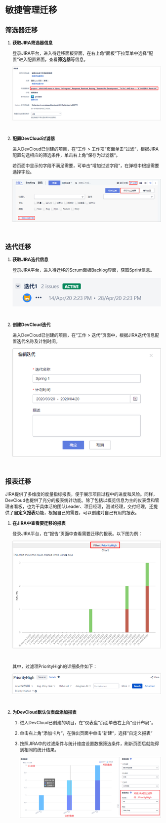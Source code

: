 # **敏捷管理迁移**<a name="devcloud_migration_0017"></a>

## **筛选器迁移**<a name="section93401655154211"></a>

1.  **获取JIRA筛选器信息**

    登录JIRA平台，进入待迁移面板界面，在右上角“面板“下拉菜单中选择“配置“进入配置界面，查看**筛选器**等信息。

    ![](figures/JIRAProjectMigration_020_SrcFilter.png)

      

2.  **配置DevCloud过滤器**

    进入DevCloud已创建的项目，在“工作  \>  工作项“页面单击“过滤“，根据JIRA配置勾选相应的筛选条件，单击右上角“保存为过滤器“。

    若页面中显示的字段不满足需要，可单击“增加过滤字段“，在弹框中根据需要选择字段。

    ![](figures/JIRAProjectMigration_021_DstFilter.png)

      


## **迭代迁移**<a name="section16213202034314"></a>

1.  **获取JIRA迭代信息**

    登录JIRA平台，进入待迁移的Scrum面板Backlog界面，获取Sprint信息。

    ![](figures/JIRAProjectMigration_022_SrcSpring.png)

      

2.  **创建DevCloud迭代**

    进入DevCloud已创建的项目，在“工作  \>  迭代“页面中，根据JIRA迭代信息配置迭代名称及计划时间。

    ![](figures/JIRAProjectMigration_023_DstSpring.png)

      


## **报表迁移**<a name="section1241315408432"></a>

JIRA提供了多维度的度量指标报表，便于展示项目过程中的进度和风险。同样，DevCloud也提供了充分的报表统计功能。除了包括以概览信息为主的仪表盘和管理者看板，也为干具体活的团队Leader、项目经理，测试经理，交付经理，还提供了**自定义报表**功能，根据自己的需要，可以创建对自己有用的报表。

1.  **在JIRA中查看要迁移的报表**

    登录JIRA平台，在“报告“页面中查看需要迁移的报表。以下图为例：

    ![](figures/JIRAProjectMigration_024_JIRATable.png)

      

    其中，过滤项PriorityHigh的详细条件如下：

    ![](figures/JIRAProjectMigration_025_JIRAFilter.png)

      

2.  **为DevCloud默认仪表盘添加报表**
    1.  进入DevCloud已创建的项目，在“仪表盘“页面单击右上角“设计布局“。
    2.  单击右上角“添加卡片“，在弹出页面中单击“新建“，选择“自定义报表“
    3.  按照JIRA中的过滤条件与统计维度设置数据筛选条件，刷新页面后就能得到相同的统计结果。

        ![](figures/JIRAProjectMigration_027_CardConfig.png)

          



  

